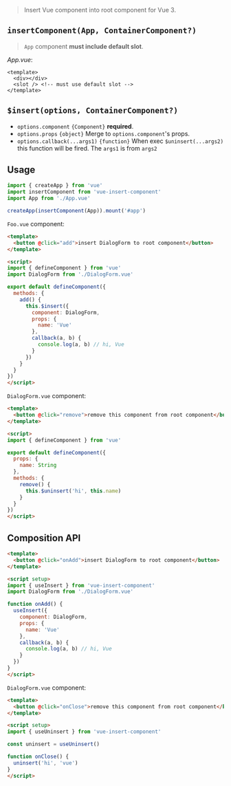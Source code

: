 > Insert Vue component into root component for Vue 3.

## `insertComponent(App, ContainerComponent?)`
> `App` component __must include default slot__.

_App.vue_:
```vue
<template>
  <div></div>
  <slot /> <!-- must use default slot -->
</template>
```

## `$insert(options, ContainerComponent?)`
- `options.component` `{Component}` **required**. 
- `options.props` `{object}` Merge to `options.component`'s props.
- `options.callback(...args1)` `{function}` When exec `$uninsert(...args2)` this function will be fired. The `args1` is from `args2`

## Usage
```js
import { createApp } from 'vue'
import insertComponent from 'vue-insert-component'
import App from './App.vue'

createApp(insertComponent(App)).mount('#app')
```

`Foo.vue` component:
```html
<template>
  <button @click="add">insert DialogForm to root component</button>
</template>

<script>
import { defineComponent } from 'vue'
import DialogForm from './DialogForm.vue'

export default defineComponent({
  methods: {
    add() {
      this.$insert({
        component: DialogForm,
        props: {
          name: 'Vue'
        },
        callback(a, b) {
          console.log(a, b) // hi, Vue
        }
      })
    }
  }
})
</script>
```

`DialogForm.vue` component:
```html
<template>
  <button @click="remove">remove this component from root component</button>
</template>

<script>
import { defineComponent } from 'vue'

export default defineComponent({
  props: {
    name: String
  },
  methods: {
    remove() {
      this.$uninsert('hi', this.name)
    }
  }
})
</script>
```

## Composition API
```html
<template>
  <button @click="onAdd">insert DialogForm to root component</button>
</template>

<script setup>
import { useInsert } from 'vue-insert-component'
import DialogForm from './DialogForm.vue'

function onAdd() {
  useInsert({
    component: DialogForm,
    props: {
      name: 'Vue'
    },
    callback(a, b) {
      console.log(a, b) // hi, Vue
    }
  })
}
</script>
```

`DialogForm.vue` component:
```html
<template>
  <button @click="onClose">remove this component from root component</button>
</template>

<script setup>
import { useUninsert } from 'vue-insert-component'

const uninsert = useUninsert()

function onClose() {
  uninsert('hi', 'vue')
}
</script>
```
